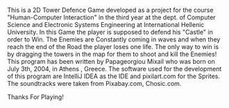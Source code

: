 This is a 2D Tower Defence Game developed as a project for the course "Human-Computer Interaction" in the third year
at the dept. of Computer Science and Electronic Systems Engineering at International Hellenic University. In this
Game the player is supposed to defend his \"Castle\" in order to Win. The Enemies are Constantly coming in waves and when
they reach the end of the Road the player loses one life. The only way to win is by dragging the towers in the map
for them to shoot and kill the Enemies! This program has been written by Papageorgiou Mixail who was born on July 3th, 2004, 
in Athens , Greece. The software used for the development of this program are IntelliJ IDEA as the IDE and pixilart.com
for the Sprites. The soundtracks were taken from Pixabay.com, Chosic.com. 

Thanks For Playing!
